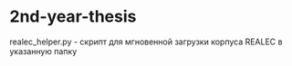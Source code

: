 # 2nd-year-thesis

realec_helper.py - скрипт для мгновенной загрузки корпуса REALEC в указанную папку 
